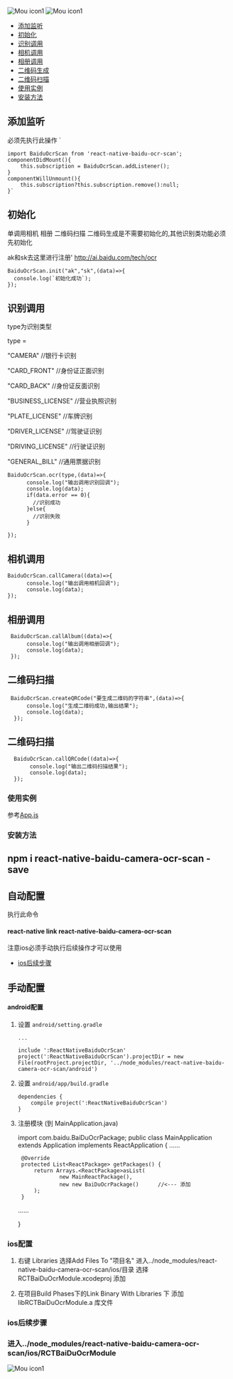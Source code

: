 ![Mou icon1](/assets/a1.png)
![Mou icon1](/assets/a2.png)

- [添加监听](#添加监听)
- [初始化](#初始化)
- [识别调用](#识别调用)
- [相机调用](#相机调用)
- [相册调用](#相册调用)
- [二维码生成](#二维码生成)
- [二维码扫描](#二维码扫描)
- [使用实例](#使用实例)
- [安装方法](#安装方法)
## 添加监听
必须先执行此操作
`

    import BaiduOcrScan from 'react-native-baidu-ocr-scan';
    componentDidMount(){
        this.subscription = BaiduOcrScan.addListener();
    }
    componentWillUnmount(){
        this.subscription?this.subscription.remove():null;
    }`



## 初始化
单调用相机 相册 二维码扫描 二维码生成是不需要初始化的,其他识别类功能必须先初始化

ak和sk去这里进行注册' http://ai.baidu.com/tech/ocr

    BaiduOcrScan.init("ak","sk",(data)=>{
      console.log(`初始化成功`);
    });


## 识别调用
type为识别类型

type =

"CAMERA" //银行卡识别

"CARD_FRONT" //身份证正面识别

"CARD_BACK" //身份证反面识别

"BUSINESS_LICENSE" //营业执照识别

"PLATE_LICENSE" //车牌识别

"DRIVER_LICENSE" //驾驶证识别

"DRIVING_LICENSE" //行驶证识别

"GENERAL_BILL" //通用票据识别

    BaiduOcrScan.ocr(type,(data)=>{
          console.log("输出调用识别回调");
          console.log(data);
          if(data.error == 0){
            //识别成功
          }else{
            //识别失败
          }

    });


## 相机调用

    BaiduOcrScan.callCamera((data)=>{
          console.log("输出调用相机回调");
          console.log(data);
    });


## 相册调用

     BaiduOcrScan.callAlbum((data)=>{
          console.log("输出调用相册回调");
          console.log(data);
     });

## 二维码扫描

     BaiduOcrScan.createQRCode("要生成二维码的字符串",(data)=>{
          console.log("生成二维码成功,输出结果");
          console.log(data);
      });


## 二维码扫描

      BaiduOcrScan.callQRCode((data)=>{
           console.log("输出二维码扫描结果");
           console.log(data);
      });



### 使用实例
参考[App.js](https://github.com/qiepeipei/react-native-baidu-camera-ocr-scan/blob/master/rn55_demo/App.js)


### 安装方法
## npm i react-native-baidu-camera-ocr-scan -save

## 自动配置
执行此命令
#### react-native link react-native-baidu-camera-ocr-scan

注意ios必须手动执行后续操作才可以使用
- [ios后续步骤](#ios后续步骤)

## 手动配置
#### android配置
1. 设置 `android/setting.gradle`

    ```
    ...
    
    include ':ReactNativeBaiduOcrScan'
    project(':ReactNativeBaiduOcrScan').projectDir = new File(rootProject.projectDir, '../node_modules/react-native-baidu-camera-ocr-scan/android')
    
    ```

2. 设置 `android/app/build.gradle`

    ```
    dependencies {
        compile project(':ReactNativeBaiduOcrScan')
    }
    ```
    
3. 注册模块 (到 MainApplication.java)


    import com.baidu.BaiDuOcrPackage;
    public class MainApplication extends Application implements ReactApplication {
      ......

        @Override
    	protected List<ReactPackage> getPackages() {
      		return Arrays.<ReactPackage>asList(
          			new MainReactPackage(),
          			new new BaiDuOcrPackage()      //<--- 添加
      		);
    	} 

      ......

    }


### ios配置

1. 右键 Libraries 选择Add Files To "项目名" 进入../node_modules/react-native-baidu-camera-ocr-scan/ios/目录 选择RCTBaiDuOcrModule.xcodeproj 添加

2. 在项目Build Phases下的Link Binary With Libraries 下 添加 libRCTBaiDuOcrModule.a 库文件

### ios后续步骤

### 进入../node_modules/react-native-baidu-camera-ocr-scan/ios/RCTBaiDuOcrModule

![Mou icon1](/assets/a3.png)